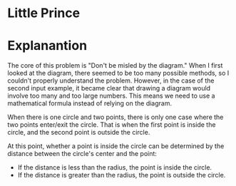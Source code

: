 # Little Prince

# Explanantion

The core of this problem is "Don't be misled by the diagram."
When I first looked at the diagram, there seemed to be too many possible methods, so I couldn't properly understand the problem.
However, in the case of the second input example, it became clear that drawing a diagram would involve too many and too large numbers. This means we need to use a mathematical formula instead of relying on the diagram.

When there is one circle and two points, there is only one case where the two points enter/exit the circle. That is when the first point is inside the circle, and the second point is outside the circle.

At this point, whether a point is inside the circle can be determined by the distance between the circle's center and the point:

- If the distance is less than the radius, the point is inside the circle.
- If the distance is greater than the radius, the point is outside the circle.